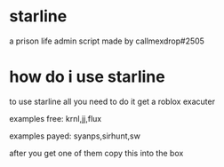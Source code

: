 # starline
a prison life admin script made by callmexdrop#2505

# how do i use starline

to use starline all you need to do it get a roblox exacuter

examples free: krnl,jj,flux

examples payed: syanps,sirhunt,sw

after you get one of them copy this into the box

